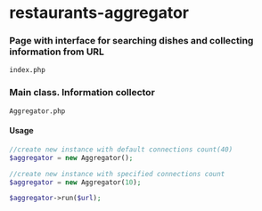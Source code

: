 # restaurants-aggregator

### Page with interface for searching dishes and collecting information from URL
```
index.php
```


### Main class. Information collector
```
Aggregator.php
```

#### Usage

```php
//create new instance with default connections count(40)
$aggregator = new Aggregator(); 

//create new instance with specified connections count
$aggregator = new Aggregator(10); 

$aggregator->run($url);
```